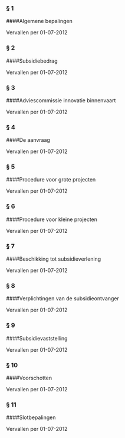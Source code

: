 <meta http-equiv='Content-Type' content='text/html; charset=utf-8' />

### §  1  

####Algemene bepalingen

Vervallen per 01-07-2012 

### §  2  

####Subsidiebedrag

Vervallen per 01-07-2012 

### §  3  

####Adviescommissie innovatie binnenvaart

Vervallen per 01-07-2012 

### §  4  

####De aanvraag

Vervallen per 01-07-2012 

### §  5  

####Procedure voor grote projecten

Vervallen per 01-07-2012 

### §  6  

####Procedure voor kleine projecten

Vervallen per 01-07-2012 

### §  7  

####Beschikking tot subsidieverlening

Vervallen per 01-07-2012 

### §  8  

####Verplichtingen van de subsidieontvanger

Vervallen per 01-07-2012 

### §  9  

####Subsidievaststelling

Vervallen per 01-07-2012 

### §  10  

####Voorschotten

Vervallen per 01-07-2012 

### §  11  

####Slotbepalingen

Vervallen per 01-07-2012 


